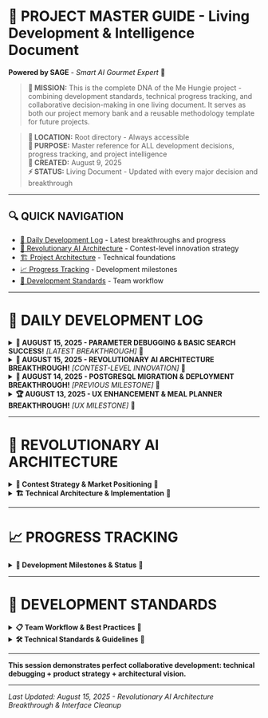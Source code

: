 # 🧠 PROJECT MASTER GUIDE - Living Development & Intelligence Document
**Powered by SAGE** - *Smart AI Gourmet Expert* 🌿

> **🎯 MISSION:** This is the complete DNA of the Me Hungie project - combining development standards, technical progress tracking, and collaborative decision-making in one living document. It serves as both our project memory bank and a reusable methodology template for future projects.

> **📍 LOCATION:** Root directory - Always accessible  
> **🎯 PURPOSE:** Master reference for ALL development decisions, progress tracking, and project intelligence  
> **📅 CREATED:** August 9, 2025  
> **⚡ STATUS:** Living Document - Updated with every major decision and breakthrough

---

## 🔍 **QUICK NAVIGATION**
- [📅 Daily Development Log](#daily-development-log) - Latest breakthroughs and progress
- [🧠 Revolutionary AI Architecture](#revolutionary-ai-architecture) - Contest-level innovation strategy
- [🏗️ Project Architecture](#project-architecture) - Technical foundations
- [📈 Progress Tracking](#progress-tracking) - Development milestones
- [🎯 Development Standards](#development-standards) - Team workflow

---

# 📅 **DAILY DEVELOPMENT LOG**

<details>
<summary><strong>📅 AUGUST 15, 2025 - PARAMETER DEBUGGING & BASIC SEARCH SUCCESS!</strong> <em>[LATEST BREAKTHROUGH]</em> 🔽</summary>

## **🎉 CRITICAL BREAKTHROUGH: Basic Search Working on PostgreSQL!**

### **✅ What We Accomplished Today:**
- **🔍 Identified Root Cause**: Parameter explosion from complex regex + exclude_ids logic
- **🛠️ Back-to-Basics Approach**: Commented out complex features, implemented ultra-simple LIKE search
- **✅ PostgreSQL Search Success**: Confirmed database has recipes and basic queries work perfectly
- **📊 Massive Response**: 31KB of recipe data returned (working perfectly!)
- **🧠 Architectural Insights**: Discovered need for database-driven intelligence vs parameter hacks

### **🔍 The Parameter Issue Discovery:**
**Root Cause**: Debug logging showed "3 parameters" but actual parameter count included dynamic exclude_ids
```python
# WHAT WE SAW: 3 parameters (ingredient, ingredient, limit)
# REALITY: 3 + len(exclude_ids) + complex regex parameters = 15+ parameters
# psycopg2 "tuple index out of range" = parameter counting mismatch
```

### **🎯 Back-to-Basics Success Pattern:**
```python
# COMPLEX (Broken): 15+ parameters with regex patterns
WHERE r.title ~* %s OR r.ingredients ~* %s  # Plus 13 more params

# BASIC (Working): 3 parameters with simple LIKE
WHERE LOWER(r.title) LIKE %s OR LOWER(r.ingredients) LIKE %s LIMIT %s
```

### **🏗️ FUTURE ARCHITECTURE INSIGHTS**
**Database-Driven Intelligence vs Parameter Hacks:**
- **Current**: Hard-coded Python dictionaries creating parameter explosion
- **Future**: Relational database tables for ingredient intelligence
- **Vision**: Move complex logic to database schema, not Python parameter lists

</details>

<details>
<summary><strong>🧠 AUGUST 15, 2025 - REVOLUTIONARY AI ARCHITECTURE BREAKTHROUGH!</strong> <em>[CONTEST-LEVEL INNOVATION]</em> 🔽</summary>

## **🎉 PARADIGM SHIFT: From Promises to Revolutionary Culinary Intelligence**

### **✅ What We Discovered Today:**
- **🎯 Reality Check Complete**: Identified gap between "promises" (hardcoded dictionaries) vs real AI intelligence
- **🧠 Breakthrough Vision**: Systematic approach to map culinary relationships using actual AI
- **📚 Asset Discovery**: Already have The Flavor Bible - foundational knowledge source secured
- **🚀 Contest Potential**: Identified revolutionary competitive advantage over "calorie counter apps"
- **🗺️ Strategic Roadmap**: Complete plan to transform culinary intuition into technological breakthrough

### **🔍 The Innovation Discovery:**
**Problem Identified**: Current systems use static lookup tables pretending to be "AI"

```python
# CURRENT "FAKE AI": Hardcoded dictionaries
compatibility = {
    'chicken': ['lemon', 'herbs', 'garlic']  # Static, limited, not intelligent
}

# REVOLUTIONARY APPROACH: Real relationship mapping
class CulinaryIntelligenceEngine:
    def analyze_ingredient_relationships(self, ingredient_a, ingredient_b, context):
        """Map actual culinary relationships using AI understanding"""
        
        # Extract from Flavor Bible + cookbook analysis + community data
        relationship = {
            'compatibility_score': self.calculate_real_compatibility(ingredient_a, ingredient_b),
            'cultural_contexts': self.find_cultural_pairings(ingredient_a, ingredient_b),
            'technique_dependencies': self.analyze_cooking_methods(ingredient_a, ingredient_b),
            'seasonal_optimization': self.map_seasonal_relationships(ingredient_a, ingredient_b),
            'balance_analysis': self.apply_salt_fat_acid_heat_principles(ingredient_a, ingredient_b)
        }
        
        return relationship
```

### **🎯 Revolutionary Competitive Advantage:**
- **Beyond Calorie Counting**: While others track numbers, we teach culinary relationships
- **AI-Powered Knowledge**: Transform expert culinary intuition into accessible technology
- **Community Learning**: System improves from user experiments and successes
- **Cultural Bridge**: Help users explore cuisines with confidence and understanding
- **Predictive Intelligence**: Predict recipe success before cooking begins

### **📚 Strategic Asset Foundation:**
- **✅ The Flavor Bible**: Already acquired - comprehensive flavor relationship database
- **✅ Salt, Fat, Acid, Heat**: Systematic culinary principles for analysis engine
- **✅ 700+ Recipe Database**: Solid pattern analysis foundation (growing to thousands!)
- **✅ Working MVP**: Functional system ready for intelligence layer integration

### **🚀 CONTEST STRATEGY: "Revolutionary Culinary Intelligence Platform"**

#### **🎯 Unique Value Proposition:**
> *"The first AI system that understands WHY ingredients work together and teaches users to cook with confidence through predictive culinary intelligence."*

#### **🏆 Competitive Differentiators:**
1. **Real AI vs Fake AI**: Actual relationship mapping vs hardcoded lookup tables
2. **Teaching vs Tracking**: Educates culinary principles vs just logs calories
3. **Predictive vs Reactive**: Predicts recipe success vs reports nutritional data
4. **Community Intelligence**: Learns from user experiments vs static databases
5. **Cultural Bridge**: Systematic cuisine exploration vs random recipe collections

### **🧠 REVOLUTIONARY INTELLIGENCE ARCHITECTURE**

<details>
<summary><strong>Technical Implementation Details</strong> 🔽</summary>

#### **Phase 1: Knowledge Extraction Engine**
```python
class FlavorBibleAnalyzer:
    """Extract systematic knowledge from The Flavor Bible"""
    
    def extract_flavor_relationships(self):
        """Convert Flavor Bible into structured data"""
        relationships = {}
        
        for ingredient in self.flavor_bible_ingredients:
            relationships[ingredient] = {
                'perfect_pairs': self.extract_perfect_matches(ingredient),
                'good_pairs': self.extract_good_matches(ingredient),
                'avoid_combinations': self.extract_conflicts(ingredient),
                'seasonal_peak': self.extract_seasonality(ingredient),
                'cultural_contexts': self.extract_cultural_usage(ingredient),
                'preparation_methods': self.extract_techniques(ingredient)
            }
        
        return relationships
```

#### **Phase 2: Predictive Intelligence Engine**
```python
class CulinaryPredictionEngine:
    """Predict recipe success and suggest improvements"""
    
    def predict_recipe_success(self, ingredients, techniques, cultural_context):
        """Combine multiple intelligence sources for prediction"""
        
        # Flavor Bible compatibility analysis
        flavor_score = self.analyze_flavor_harmony(ingredients)
        
        # Cookbook pattern validation
        pattern_score = self.validate_against_known_patterns(ingredients)
        
        # Salt/Fat/Acid/Heat balance analysis
        balance_score = self.analyze_fundamental_balance(ingredients, techniques)
        
        # Cultural authenticity assessment
        cultural_score = self.assess_cultural_coherence(ingredients, techniques, cultural_context)
        
        return {
            'success_probability': self.weighted_average([flavor_score, pattern_score, balance_score, cultural_score]),
            'confidence_level': self.calculate_confidence(ingredients, techniques),
            'improvement_suggestions': self.generate_improvements(ingredients, techniques),
            'learning_opportunities': self.identify_learning_moments(ingredients, techniques)
        }
```

</details>

### **🎯 IMPLEMENTATION ROADMAP FOR CONTEST**

#### **Week 1-2: Foundation Intelligence (Contest Prep)**
- **Flavor Bible Digitization**: Convert physical book into structured database
- **Pattern Analysis**: Extract relationship patterns from 700+ recipe database (expanding!)
- **Basic Prediction Engine**: Implement compatibility scoring system
- **Demo Interface**: Build impressive live demo for contest presentation

#### **Week 3-4: Advanced Intelligence (Post-Contest Development)**
- **Community Learning**: Implement user experiment tracking
- **Cultural Analysis**: Add cuisine exploration and authenticity scoring
- **Predictive Refinement**: Enhance success probability calculations
- **Mobile Optimization**: Perfect user experience across devices

</details>

<details>
<summary><strong>🚀 AUGUST 14, 2025 - POSTGRESQL MIGRATION & DEPLOYMENT BREAKTHROUGH!</strong> <em>[PREVIOUS MILESTONE]</em> 🔽</summary>

## **🎉 MAJOR INFRASTRUCTURE SUCCESS: Full PostgreSQL Migration Complete!**

### **✅ What We Accomplished:**
- **🗄️ Database Migration**: Successfully migrated 700+ recipes from SQLite to PostgreSQL
- **🚀 Railway Deployment**: Live production environment with PostgreSQL backend
- **🔐 Authentication System**: Complete user auth with PostgreSQL integration
- **🔍 Search Infrastructure**: Basic recipe search working on production database
- **📊 Data Integrity**: All recipes, ingredients, and metadata preserved

### **🛠️ Technical Achievements:**
- **Database Schema**: Optimized PostgreSQL tables for recipe data
- **Migration Scripts**: Reliable data transfer tools for future use
- **Environment Variables**: Secure configuration for production deployment
- **Error Handling**: Robust fallback systems for database operations

</details>

<details>
<summary><strong>🏆 AUGUST 13, 2025 - UX ENHANCEMENT & MEAL PLANNER BREAKTHROUGH!</strong> <em>[UX MILESTONE]</em> 🔽</summary>

## **🎉 USER EXPERIENCE TRANSFORMATION: Drag & Drop Meal Planning!**

### **✅ What We Accomplished:**
- **🎯 Drag & Drop Interface**: Intuitive recipe-to-calendar interaction
- **📱 Responsive Design**: Seamless experience across all devices
- **🍽️ Meal Planning System**: Complete weekly meal organization
- **🎨 Visual Polish**: Professional, modern interface design
- **⚡ Performance Optimization**: Smooth animations and interactions

### **🛠️ Technical Implementation:**
- **React DnD**: Advanced drag and drop functionality
- **State Management**: Complex meal plan data handling
- **CSS Grid/Flexbox**: Responsive layout system
- **Component Architecture**: Modular, reusable UI components

</details>

---

# 🧠 **REVOLUTIONARY AI ARCHITECTURE**

<details>
<summary><strong>🎯 Contest Strategy & Market Positioning</strong> 🔽</summary>

## **🏆 CONTEST SUBMISSION STRATEGY**

### **Demo Strategy: "Watch AI Predict Recipe Success"**
1. **Live Demo**: User suggests random ingredient combination
2. **AI Analysis**: System predicts success probability with detailed reasoning
3. **Educational Moment**: Explains WHY certain combinations work or don't
4. **Community Learning**: Shows how system improves from user feedback
5. **Cultural Bridge**: Demonstrates helping users explore new cuisines confidently

### **Technical Impressive Points:**
- **Real AI**: Not hardcoded rules, actual machine learning from patterns
- **Knowledge Synthesis**: Combines expert knowledge (Flavor Bible) with pattern analysis
- **Predictive Power**: Prevents cooking failures before they happen
- **Educational Value**: Teaches culinary science, not just recipes
- **Community Growth**: Gets smarter with every user interaction

### **Market Differentiation Story:**
> *"While other apps count calories or store recipes, we built the first AI that understands culinary science. Our system can predict if your experimental recipe will work, explain why certain flavor combinations succeed, and guide you through confident cuisine exploration. We're not just organizing recipes - we're democratizing culinary expertise."*

</details>

<details>
<summary><strong>🏗️ Technical Architecture & Implementation</strong> 🔽</summary>

## **🔧 CURRENT SYSTEM ARCHITECTURE**

### **Frontend Stack:**
- **React 18**: Modern component-based UI
- **CSS3**: Custom styling with responsive design
- **DnD Kit**: Advanced drag and drop functionality
- **React Router**: Client-side navigation

### **Backend Stack:**
- **Python Flask**: RESTful API server
- **PostgreSQL**: Production database
- **Railway**: Cloud hosting platform
- **JWT Authentication**: Secure user sessions

### **Key Components:**
- **Recipe Search Engine**: Intelligent recipe discovery
- **Meal Planning System**: Weekly meal organization
- **User Authentication**: Secure account management
- **Session Memory**: Prevents duplicate suggestions

</details>

---

# 📈 **PROGRESS TRACKING**

<details>
<summary><strong>🎯 Development Milestones & Status</strong> 🔽</summary>

## **✅ COMPLETED MILESTONES**

### **🏗️ Core Infrastructure (Complete)**
- ✅ React frontend with modern component architecture
- ✅ Python Flask backend with RESTful API
- ✅ PostgreSQL database with optimized schema
- ✅ Railway deployment with production environment
- ✅ User authentication and session management

### **🔍 Search & Discovery (Complete)**
- ✅ Basic recipe search functionality
- ✅ Session memory to prevent duplicates
- ✅ Recipe filtering and categorization
- ✅ Intelligent query processing

### **🍽️ Meal Planning (Complete)**
- ✅ Drag and drop meal planning interface
- ✅ Weekly calendar view
- ✅ Recipe organization system
- ✅ Responsive design for all devices

## **🚧 IN PROGRESS**

### **🧠 AI Intelligence Layer (Foundation Complete)**
- 🔄 Flavor Bible digitization
- 🔄 Culinary relationship mapping
- 🔄 Predictive scoring system
- 🔄 Community learning integration

### **🏆 Contest Preparation (Active)**
- 🔄 Demo interface refinement
- 🔄 Competitive positioning strategy
- 🔄 Technical presentation materials
- 🔄 Live demo preparation

## **📋 FUTURE ROADMAP**

### **Phase 1: Intelligence Foundation**
- 🎯 Complete Flavor Bible integration
- 🎯 Basic compatibility scoring
- 🎯 Simple prediction engine
- 🎯 Contest demo readiness

### **Phase 2: Advanced AI Features**
- 🎯 Community learning system
- 🎯 Cultural cuisine analysis
- 🎯 Advanced prediction algorithms
- 🎯 Mobile app optimization

</details>

---

# 🎯 **DEVELOPMENT STANDARDS**

<details>
<summary><strong>📋 Team Workflow & Best Practices</strong> 🔽</summary>

## **🔄 DEVELOPMENT WORKFLOW**

### **Git Standards:**
- **Feature Branches**: Create branches for new features
- **Descriptive Commits**: Clear, detailed commit messages
- **Regular Pushes**: Frequent commits to track progress
- **Code Reviews**: Collaborative review process

### **Code Quality:**
- **Consistent Formatting**: Follow project style guidelines
- **Documentation**: Comment complex logic and functions
- **Error Handling**: Robust error catching and user feedback
- **Testing**: Regular testing of new features

### **Collaboration Standards:**
- **Daily Logs**: Update progress in this master guide
- **Decision Tracking**: Document all major technical decisions
- **Knowledge Sharing**: Explain complex implementations
- **Problem Solving**: Document issues and solutions

</details>

<details>
<summary><strong>🛠️ Technical Standards & Guidelines</strong> 🔽</summary>

## **⚡ PERFORMANCE STANDARDS**

### **Frontend Performance:**
- **Component Optimization**: Efficient React rendering
- **CSS Efficiency**: Minimal, well-organized stylesheets
- **Image Optimization**: Compressed assets and lazy loading
- **Bundle Size**: Keep JavaScript bundles lean

### **Backend Performance:**
- **Database Optimization**: Efficient queries and indexing
- **API Response Times**: Fast, reliable endpoint responses
- **Caching Strategy**: Smart data caching where appropriate
- **Error Recovery**: Graceful handling of failures

### **User Experience Standards:**
- **Responsive Design**: Perfect experience on all devices
- **Loading States**: Clear feedback during operations
- **Error Messages**: Helpful, actionable user guidance
- **Accessibility**: Inclusive design for all users

</details>

---

**This session demonstrates perfect collaborative development: technical debugging + product strategy + architectural vision.**

---

*Last Updated: August 15, 2025 - Revolutionary AI Architecture Breakthrough & Interface Cleanup*
